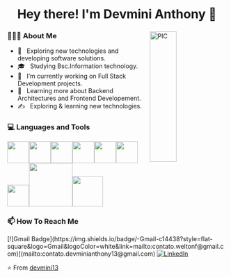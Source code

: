<h1 align="center">Hey there! I'm Devmini Anthony 👋 </h1>
<div>
<img width = "35%" align="right" alt="PIC" height="300px" src="https://media.giphy.com/media/paTz7UZbPfTZFRYnnB/giphy.gif" />
<div align="left"> 
  <h3> 👨🏻‍💻 About Me </h3>
  
  - 🤔 &nbsp; Exploring new technologies and developing software solutions.
  - 🎓 &nbsp; Studying Bsc.Information technology.
  - 💼 &nbsp; I’m currently working on Full Stack Development projects.
  - 🌱 &nbsp; Learning more about Backend Architectures and Frontend Developement.
  - ✍️ &nbsp; Exploring & learning new technologies.  
</div> 
</div>
<div>
  <h3> 💻 Languages and Tools </h3>
  <p>
   <img src="https://media.giphy.com/media/3rCcV6sC1o2GY/giphy.gif" width="50"><img src="https://media3.giphy.com/media/ln7z2eWriiQAllfVcn/200w.webp" width="50"><img src="https://i.giphy.com/media/LMt9638dO8dftAjtco/200.webp"   width="50"><img src="https://i.giphy.com/media/eNAsjO55tPbgaor7ma/200w.webp" width="50"><img src="https://i.giphy.com/media/IdyAQJVN2kVPNUrojM/200.webp" width="50"><img src="https://media3.giphy.com/media/kdFc8fubgS31b8DsVu/giphy.webp" width="50"><img src="https://media.giphy.com/media/SU2ic3wTfuC6JhD1lA/giphy.gif" width="50"><img src="https://media.giphy.com/media/kH1DBkPNyZPOk0BxrM/giphy.gif" width="100"><img src="https://media.giphy.com/media/SsCYf6DRFJrOpP0IoM/giphy.gif" width="70">
  <p>
</div> 

<h3>  📫 How To Reach Me </h3>
[![Gmail Badge](https://img.shields.io/badge/-Gmail-c14438?style=flat-square&logo=Gmail&logoColor=white&link=mailto:contato.weltonf@gmail.com)](mailto:contato.devminianthony13@gmail.com)
<a href="www.linkedin.com/in/devmini-anthony-61655b217" target="_blank"><img src="https://img.shields.io/badge/LinkedIn-%230077B5.svg?&style=flat-square&logo=linkedin&logoColor=white" alt="LinkedIn"></a>

⭐️ From [devmini13](https://github.com/devmini13)
